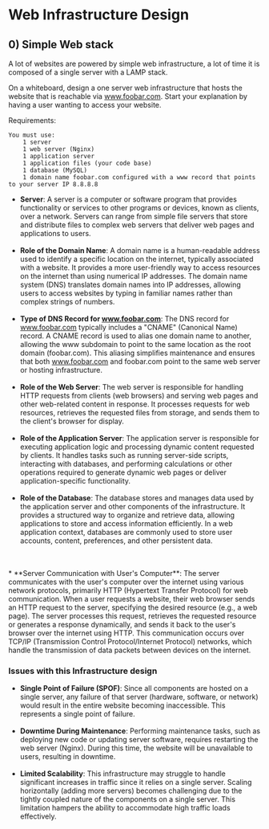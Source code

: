 # Web Infrastructure Design

## 0) Simple Web stack
A lot of websites are powered by simple web infrastructure, a lot of time it is composed of a single server with a LAMP stack.

On a whiteboard, design a one server web infrastructure that hosts the website that is reachable via www.foobar.com. Start your explanation by having a user wanting to access your website.

Requirements:

    You must use:
        1 server
        1 web server (Nginx)
        1 application server
        1 application files (your code base)
        1 database (MySQL)
        1 domain name foobar.com configured with a www record that points to your server IP 8.8.8.8
* **Server**:
    A server is a computer or software program that provides functionality or services to other programs or devices, known as clients, over a network. Servers can range from simple file servers that store and distribute files to complex web servers that deliver web pages and applications to users.
  <br />
  <br />
* **Role of the Domain Name**:
    A domain name is a human-readable address used to identify a specific location on the internet, typically associated with a website. It provides a more user-friendly way to access resources on the internet than using numerical IP addresses. The domain name system (DNS) translates domain names into IP addresses, allowing users to access websites by typing in familiar names rather than complex strings of numbers.
  <br />
  <br />
* **Type of DNS Record for www.foobar.com**:
  The DNS record for www.foobar.com typically includes a "CNAME" (Canonical Name) record. A CNAME record is used to alias one domain name to another, allowing the www subdomain to point to the same location as the root domain (foobar.com). This aliasing simplifies maintenance and ensures that both www.foobar.com and foobar.com point to the same web server or hosting infrastructure.
  <br />
  <br />
* **Role of the Web Server**:
    The web server is responsible for handling HTTP requests from clients (web browsers) and serving web pages and other web-related content in response. It processes requests for web resources, retrieves the requested files from storage, and sends them to the client's browser for display.
  <br />
  <br />
* **Role of the Application Server**:
    The application server is responsible for executing application logic and processing dynamic content requested by clients. It handles tasks such as running server-side scripts, interacting with databases, and performing calculations or other operations required to generate dynamic web pages or deliver application-specific functionality.
  <br />
  <br />
* **Role of the Database**:
    The database stores and manages data used by the application server and other components of the infrastructure. It provides a structured way to organize and retrieve data, allowing applications to store and access information efficiently. In a web application context, databases are commonly used to store user accounts, content, preferences, and other persistent data.
<br />
<br />
* **Server Communication with User's Computer**:
    The server communicates with the user's computer over the internet using various network protocols, primarily HTTP (Hypertext Transfer Protocol) for web communication. When a user requests a website, their web browser sends an HTTP request to the server, specifying the desired resource (e.g., a web page). The server processes this request, retrieves the requested resource or generates a response dynamically, and sends it back to the user's browser over the internet using HTTP. This communication occurs over TCP/IP (Transmission Control Protocol/Internet Protocol) networks, which handle the transmission of data packets between devices on the internet.


### Issues with this Infrastructure design

* **Single Point of Failure (SPOF)**:
        Since all components are hosted on a single server, any failure of that server (hardware, software, or network) would result in the entire website becoming inaccessible. This represents a single point of failure.
  <br />
  <br />
* **Downtime During Maintenance**:
        Performing maintenance tasks, such as deploying new code or updating server software, requires restarting the web server (Nginx). During this time, the website will be unavailable to users, resulting in downtime.
  <br />
  <br />
* **Limited Scalability**:
        This infrastructure may struggle to handle significant increases in traffic since it relies on a single server. Scaling horizontally (adding more servers) becomes challenging due to the tightly coupled nature of the components on a single server. This limitation hampers the ability to accommodate high traffic loads effectively.